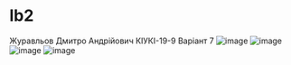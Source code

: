 # lb2
Журавльов Дмитро Андрійович КІУКІ-19-9 Варіант 7
![image](https://user-images.githubusercontent.com/65742413/232851118-6dafe230-420b-447b-a1a5-110cd0d97066.png)
![image](https://user-images.githubusercontent.com/65742413/232851322-7714e8ce-3fbc-4141-86cf-49b2eb0fe213.png)
![image](https://user-images.githubusercontent.com/65742413/232851410-1f5adb92-5ec6-4a22-acc5-e3709132241e.png)
![image](https://user-images.githubusercontent.com/65742413/232851540-5163cd77-97f1-456e-bd38-44481bd8c7db.png)

